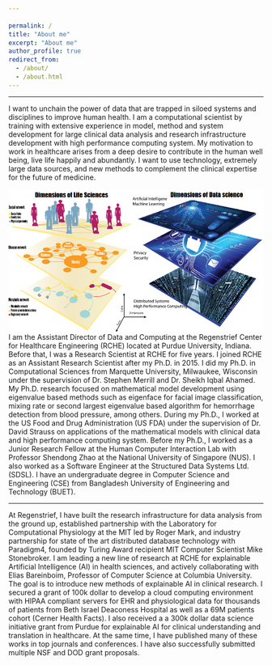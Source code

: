 ```yaml
---

permalink: /
title: "About me"
excerpt: "About me"
author_profile: true
redirect_from: 
  - /about/
  - /about.html
---
```


------
I want to unchain the power of data that are trapped in siloed systems and disciplines to improve human health. I am a computational scientist by training with extensive experience in model, method and system development for large clinical data analysis and research 
infrastructure development with high performance computing system. My motivation to work in healthcare arises from a deep desire to contribute in the human well being, live life happily and abundantly. I want to use technology, extremely large data sources, and new methods to 
complement the clinical expertise for the future of medicine. 

<img src="\images\data_infrastructure_ai.png"
     alt="Markdown Monster icon"
     style="float: left; margin-right: 10px;" />

------
I am the Assistant Director of Data and Computing at the Regenstrief Center for Healthcare Engineering (RCHE) located at Purdue University, Indiana. Before that, I was a Research Scientist at RCHE for five years. I joined RCHE as an Assistant Research Scientist after my Ph.D. in 2015. I did my Ph.D. in Computational Sciences from Marquette University, Milwaukee, Wisconsin under the supervision of Dr. Stephen Merrill and 
Dr. Sheikh Iqbal Ahamed. My Ph.D. research focused on mathematical model development using eigenvalue based methods such as eigenface for facial image classification, mixing rate or second largest eigenvalue based algorithm for hemorrhage detection from blood pressure, among others. 
During my Ph.D., I worked at the US Food and Drug Administration (US FDA) under the supervision of Dr. David Strauss on applications of the mathematical models with clinical data and high performance computing system. Before my Ph.D., I worked as a Junior Research Fellow at the Human Computer
Interaction Lab with Professor Shendong Zhao at the National University of Singapore (NUS). I also worked as a Software Engineer at the Structured Data Systems Ltd. (SDSL). I have an undergraduate degree in Computer Science and Engineering (CSE) from Bangladesh University of Engineering and Technology (BUET). 

------
At Regenstrief, I have built the research infrastructure for data analysis from the ground up, established partnership with the Laboratory for Computational Physiology at the MIT led by Roger Mark, and industry partnership for state of the art distributed database technology
with Paradigm4, founded by Turing Award recipient MIT Computer Scientist Mike Stonebroker. I am leading a new line of research at RCHE for explainable Artificial Intelligence (AI) in health sciences, and actively collaborating with Elias Bareinboim, Professor of Computer 
Science at Columbia University. The goal is to introduce new methods of explainable AI in clinical research. I secured a grant of 100k dollar to develop a cloud computing environment with HIPAA compliant servers for EHR and 
physiological data for thousands of patients from Beth Israel Deaconess Hospital as well as a 69M patients cohort (Cerner Health Facts). I also received a a 300k dollar data science initiative grant from Purdue for explainable AI for clinical understanding 
and translation in healthcare.  At the same time, I have published many of these works in top journals and conferences. I have also successfully submitted multiple NSF and DOD grant proposals.


